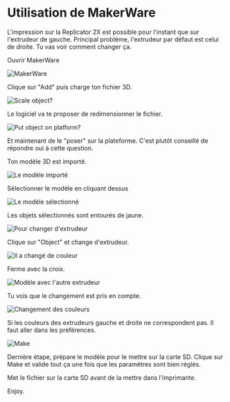 # Utilisation de MakerWare

L'impression sur la Replicator 2X est possible pour l'instant que sur l'extrudeur de gauche.
Principal problème, l'extrudeur par défaut est celui de droite. Tu vas voir comment changer ça.

Ouvrir MakerWare

![MakerWare](01-MakerWare.png)

Clique sur "Add" puis charge ton fichier 3D.

![Scale object?](02-scale.png)

Le logiciel va te proposer de redimensionner le fichier.

![Put object on platform?](03-plateform.png)

Et maintenant de le "poser" sur la plateforme. C'est plutôt conseillé de répondre oui à cette question.

Ton modèle 3D est importé.

![Le modèle importé](04-modele.png)

Sélectionner le modèle en cliquant dessus

![Le modèle sélectionné](05-selected-modele.png)

Les objets sélectionnés sont entourés de jaune.

![Pour changer d'extrudeur](06-Object-Right.png)

Clique sur "Object" et change d'extrudeur.

![Il a changé de couleur](07-Object-Left.png)

Ferme avec la croix.

![Modèle avec l'autre extrudeur](08-Object-Grey.png)

Tu vois que le changement est pris en compte.

![Changement des couleurs](09-Preferences.png)

Si les couleurs des extrudeurs gauche et droite ne correspondent pas. Il faut aller dans les préférences.

![Make](10-Make.png)

Dernière étape, prépare le modèle pour le mettre sur la carte SD. Clique sur Make et valide tout ça une fois que les paramètres sont bien réglés.

Met le fichier sur la carte SD avant de la mettre dans l'imprimante.

Enjoy.